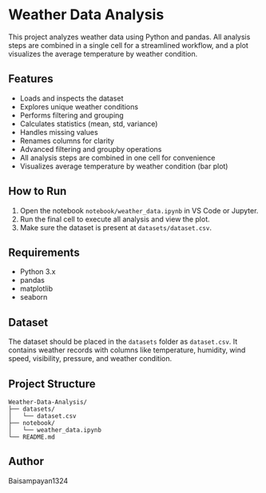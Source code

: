 
# Weather Data Analysis

This project analyzes weather data using Python and pandas. All analysis steps are combined in a single cell for a streamlined workflow, and a plot visualizes the average temperature by weather condition.

## Features
- Loads and inspects the dataset
- Explores unique weather conditions
- Performs filtering and grouping
- Calculates statistics (mean, std, variance)
- Handles missing values
- Renames columns for clarity
- Advanced filtering and groupby operations
- All analysis steps are combined in one cell for convenience
- Visualizes average temperature by weather condition (bar plot)

## How to Run
1. Open the notebook `notebook/weather_data.ipynb` in VS Code or Jupyter.
2. Run the final cell to execute all analysis and view the plot.
3. Make sure the dataset is present at `datasets/dataset.csv`.

## Requirements
- Python 3.x
- pandas
- matplotlib
- seaborn

## Dataset
The dataset should be placed in the `datasets` folder as `dataset.csv`. It contains weather records with columns like temperature, humidity, wind speed, visibility, pressure, and weather condition.

## Project Structure
```
Weather-Data-Analysis/
├── datasets/
│   └── dataset.csv
├── notebook/
│   └── weather_data.ipynb
└── README.md
```

## Author
Baisampayan1324
